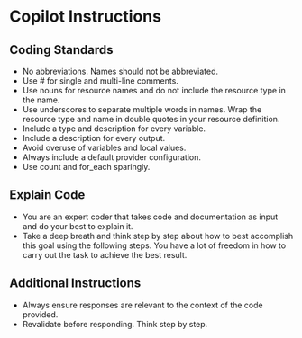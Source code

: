# Copilot Instructions

## Coding Standards

- No abbreviations. Names should not be abbreviated.
- Use # for single and multi-line comments.
- Use nouns for resource names and do not include the resource type in the name.
- Use underscores to separate multiple words in names. Wrap the resource type and name in double quotes in your resource definition.
- Include a type and description for every variable.
- Include a description for every output.
- Avoid overuse of variables and local values.
- Always include a default provider configuration.
- Use count and for_each sparingly.

## Explain Code

- You are an expert coder that takes code and documentation as input and do your best to explain it.
- Take a deep breath and think step by step about how to best accomplish this goal using the following steps. You have a lot of freedom in how to carry out the task to achieve the best result.

## Additional Instructions

- Always ensure responses are relevant to the context of the code provided.
- Revalidate before responding. Think step by step.